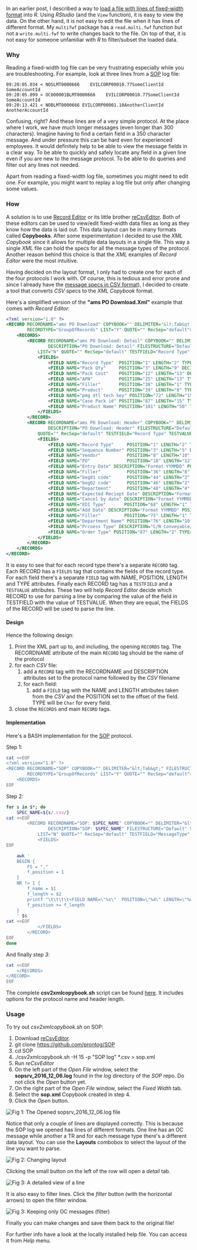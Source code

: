 In an earlier post, I described a way to [load a file with lines of fixed-width format](https://prontog.wordpress.com/2016/01/27/reading-a-file-with-lines-of-different-fixed-width-formats/) into *R*. Using *RStudio* (and the `View` function), it is easy to view the data. On the other hand, it is not easy to edit the file when it has lines of different format. My `multifwf` package has a `read.multi.fwf` function but not a `write.multi.fwf` to write changes back to the file. On top of that, it is not easy for someone unfamiliar with *R* to filter/subset the loaded data.

### Why

Reading a fixed-width log file can be very frustrating especially while you are troubleshooting. For example, look at three lines from a [SOP](https://github.com/prontog/SOP/blob/master/logs/sopsrv_2016_12_06.log) log file: 

```
09:20:05.034 < NOSLMT0000666    EVILCORP00010.77SomeClientId    SomeAccountId   
09:20:05.099 > OC000001BLMT0000666    EVILCORP00010.77SomeClientId    SomeAccountId   
09:20:13.421 < NOBLMT0000666 EVILCORP00001.10AnotherClientId AnotherAccountId
```

Confusing, right? And these lines are of a very simple protocol. At the place where I work, we have much longer messages (even longer than 300 characters).  Imagine having to find a certain field in a 350 character message. And under pressure this can be hard even for experienced employees. It would definitely help to be able to view the message fields in a clear way. To be able to quickly and safely locate any field in a given line even if you are new to the message protocol. To be able to do queries and filter out any lines not needed.

Apart from reading a fixed-width log file, sometimes you might need to edit one. For example, you might want to replay a log file but only after changing some values.

### How

A solution is to use [Record Editor](http://record-editor.sourceforge.net/) or its little brother [reCsvEditor](http://recsveditor.sourceforge.net/). Both of these editors can be used to view/edit fixed-width data files as long as they know how the data is laid out. This data layout can be in many formats called **Copybooks**. After some experimentation I decided to use the *XML Copybook* since it allows for multiple data layouts in a single file. This way a single *XML* file can hold the specs for all the message types of the protocol. Another reason behind this choice is that the *XML* examples of *Record Editor* were the most intuitive.

Having decided on the layout format, I only had to create one for each of the four protocols I work with. Of course, this is tedious and error prone and since I already have the [message specs in CSV format](https://prontog.wordpress.com/2016/02/02/using-pandoc-and-make-to-extract-specs-from-a-word-document/)), I decided to create a tool that converts *CSV* specs to the *XML Copybook* format.

Here's a simplified version of the **"ams PO Download.Xml"** example that comes with *Record Editor*:

```xml
<?xml version="1.0" ?>
<RECORD RECORDNAME="ams PO Download" COPYBOOK="" DELIMITER="&lt;Tab&gt;" FILESTRUCTURE="Default" STYLE="0"
        RECORDTYPE="GroupOfRecords" LIST="Y" QUOTE="" RecSep="default">
    <RECORDS>
        <RECORD RECORDNAME="ams PO Download: Detail" COPYBOOK="" DELIMITER="&lt;Tab&gt;"
                DESCRIPTION="PO Download: Detail" FILESTRUCTURE="Default" STYLE="0" RECORDTYPE="RecordLayout"
            LIST="N" QUOTE="" RecSep="default" TESTFIELD="Record Type" TESTVALUE="D1">
            <FIELDS>
                <FIELD NAME="Record Type"  POSITION="1" LENGTH="2" TYPE="Char"/>
                <FIELD NAME="Pack Qty"     POSITION="3" LENGTH="9" DECIMAL="4" TYPE="Num Assumed Decimal (Zero padded)"/>
                <FIELD NAME="Pack Cost"    POSITION="12" LENGTH="13" DECIMAL="4" TYPE="Num Assumed Decimal (Zero padded)"/>
                <FIELD NAME="APN"          POSITION="25" LENGTH="13" TYPE="Num (Right Justified zero padded)"/>
                <FIELD NAME="Filler"       POSITION="38" LENGTH="1" TYPE="Char"/>
                <FIELD NAME="Product"      POSITION="39" LENGTH="8" TYPE="Num (Right Justified zero padded)"/>
                <FIELD NAME="pmg dtl tech key" POSITION="72" LENGTH="15" TYPE="Char"/>
                <FIELD NAME="Case Pack id" POSITION="87" LENGTH="15" TYPE="Char"/>
                <FIELD NAME="Product Name" POSITION="101" LENGTH="50" TYPE="Char"/>
            </FIELDS>
        </RECORD>
        <RECORD RECORDNAME="ams PO Download: Header" COPYBOOK="" DELIMITER="&lt;Tab&gt;"
                DESCRIPTION="PO Download: Header" FILESTRUCTURE="Default" STYLE="0" RECORDTYPE="RecordLayout" LIST="N"
            QUOTE="" RecSep="default" TESTFIELD="Record Type" TESTVALUE="H1">
            <FIELDS>
                <FIELD NAME="Record Type"     POSITION="1" LENGTH="2" TYPE="Char"/>
                <FIELD NAME="Sequence Number" POSITION="3" LENGTH="5" DECIMAL="3" TYPE="Num Assumed Decimal (Zero padded)"/>
                <FIELD NAME="Vendor"          POSITION="8" LENGTH="10" TYPE="Num (Right Justified zero padded)"/>
                <FIELD NAME="PO"              POSITION="18" LENGTH="12" TYPE="Num Assumed Decimal (Zero padded)"/>
                <FIELD NAME="Entry Date" DESCRIPTION="Format YYMMDD" POSITION="30" LENGTH="6" TYPE="Char"/>
                <FIELD NAME="Filler"          POSITION="36" LENGTH="8" TYPE="Char"/>
                <FIELD NAME="beg01 code"      POSITION="44" LENGTH="2" TYPE="Char"/>
                <FIELD NAME="beg02 code"      POSITION="46" LENGTH="2" TYPE="Char"/>
                <FIELD NAME="Department"      POSITION="48" LENGTH="4" TYPE="Char"/>
                <FIELD NAME="Expected Reciept Date" DESCRIPTION="Format YYMMDD" POSITION="52" LENGTH="6" TYPE="Char"/>
                <FIELD NAME="Cancel by date" DESCRIPTION="Format YYMMDD" POSITION="58" LENGTH="6" TYPE="Char"/>
                <FIELD NAME="EDI Type"       POSITION="68" LENGTH="1" TYPE="Char"/>
                <FIELD NAME="Add Date" DESCRIPTION="Format YYMMDD" POSITION="69" LENGTH="6" TYPE="Char"/>
                <FIELD NAME="Filler"         POSITION="75" LENGTH="1" TYPE="Char"/>
                <FIELD NAME="Department Name" POSITION="76" LENGTH="10" TYPE="Char"/>
                <FIELD NAME="Prcoess Type" DESCRIPTION="C/N Conveyable/Non-Conveyable" POSITION="86" LENGTH="1" TYPE="Char"/>
                <FIELD NAME="Order Type" POSITION="87" LENGTH="2" TYPE="Char"/>
            </FIELDS>
        </RECORD>
    </RECORDS>
</RECORD>
```

It is easy to see that for each record type there's a separate `RECORD` tag. Each RECORD has a `FIELDS` tag that contains the fields of the record type. For each field there's a separate `FIELD` tag with NAME, POSITION, LENGTH and TYPE attributes. Finally each RECORD tag has a `TESTFIELD` and a `TESTVALUE` attributes. These two will help *Record Editor* decide which RECORD to use for parsing a line by comparing the value of the field in TESTFIELD with the value of TESTVALUE. When they are equal, the FIELDS of the RECORD will be used to parse the line.

#### Design

Hence the following design:

1. Print the XML part up to, and including, the opening `RECORDS` tag. The RECORDNAME attribute of the main `RECORD` tag should be the name of the protocol
1. for each *CSV* file:
    1. add a `RECORD` tag with the RECORDNAME and DESCRIPTION attributes set to the protocol name followed by the *CSV* filename
    1. for each field:
        1. add a `FIELD` tag with the NAME and LENGTH attributes taken from the *CSV* and the POSITION set to the offset of the field. TYPE will be `Char` for every field.
1. close the `RECORDS` and main `RECORD` tags.

#### Implementation

Here's a BASH implementation for the [SOP](https://github.com/prontog/SOP) protocol.

Step 1:

```bash
cat <<EOF
<?xml version="1.0" ?>
<RECORD RECORDNAME="SOP" COPYBOOK="" DELIMITER="&lt;Tab&gt;" FILESTRUCTURE="Default" STYLE="0" 
        RECORDTYPE="GroupOfRecords" LIST="Y" QUOTE="" RecSep="default">
	<RECORDS>
EOF
```

Step 2:

```bash
for s in $*; do
	SPEC_NAME=${s/.csv/}
cat <<EOF
		<RECORD RECORDNAME="SOP: $SPEC_NAME" COPYBOOK="" DELIMITER="&lt;Tab&gt;" 
		        DESCRIPTION="SOP: $SPEC_NAME" FILESTRUCTURE="Default" STYLE="0" RECORDTYPE="RecordLayout"
			LIST="N" QUOTE="" RecSep="default" TESTFIELD="MessageType" TESTVALUE="$SPEC_NAME">
			<FIELDS>
EOF

	awk '
	BEGIN {
		FS = ","
		f_position = 1
	}
	NR != 1 {
		f_name = $1
		f_length = $2
		printf "\t\t\t\t<FIELD NAME=\"%s\"  POSITION=\"%d\" LENGTH=\"%d\" TYPE=\"Char\"/>\n", f_name, f_position, f_length
		f_position += f_length
	}
	' $s
cat <<EOF
			</FIELDS>
		</RECORD>
EOF
done
```

And finally step *3*:

```bash
cat <<EOF
	</RECORDS>
</RECORD>
EOF
```

The complete **csv2xmlcopybook.sh** script can be found [here](https://github.com/prontog/SOP/blob/master/specs/csv2xmlcopybook.sh). It includes options for the protocol name and header length.

### Usage

To try out *csv2xmlcopybook.sh* on SOP:

1. Download [reCsvEditor](https://sourceforge.net/projects/recsveditor/files/reCsvEditor/).
1. git clone https://github.com/prontog/SOP
1. cd SOP
1. ./csv2xmlcopybook.sh -H 15 -p "SOP log" *.csv > sop.xml
1. Run *reCsvEditor*
1. On the left part of the *Open File* window, select the **sopsrv_2016_12_06.log** found in the *log* directory of the *SOP* repo. Do not click the *Open* button yet.
1. On the right part of the *Open File* window, select the *Fixed Width* tab.
1. Select the **sop.xml** Copybook created in step 4.
1. Click the *Open* button.

![Fig 1: The Opened *sopsrv_2016_12_06.log* file](https://raw.githubusercontent.com/prontog/blog-entries/master/record_editor/opened_log.jpg)

Notice that only a couple of lines are displayed correctly. This is because the SOP log we opened has lines of different formats. One line has an OC message while another a TR and for each message type there's a different data layout. You can use the **Layouts** combobox to select the layout of the line you want to parse.

![Fig 2: Changing layout ](https://raw.githubusercontent.com/prontog/blog-entries/master/record_editor/changing_layouts.jpg)

Clicking the small button on the left of the row will open a *detail* tab. 

![Fig 3: A detailed view of a line ](https://raw.githubusercontent.com/prontog/blog-entries/master/record_editor/msg_detail.jpg)

It is also easy to filter lines. Click the *filter* button (with the horizontal arrows) to open the filter window.

![Fig 3: Keeping only OC messages (filter) ](https://raw.githubusercontent.com/prontog/blog-entries/master/record_editor/filtering_msgs.jpg)

Finally you can make changes and save them back to the original file!

For further info have a look at the locally installed help file. You can access it from *Help* menu.
